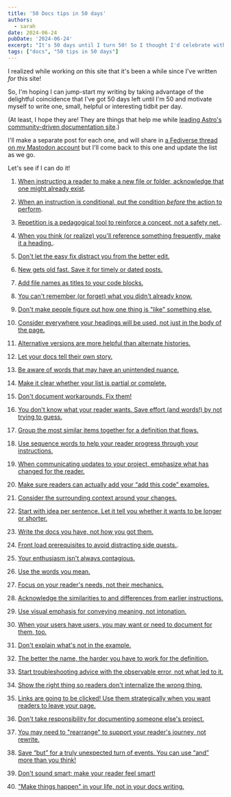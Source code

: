 ```yaml
---
title: '50 Docs tips in 50 days'
authors:
  - sarah
date: 2024-06-24
pubDate: '2024-06-24'
excerpt: "It's 50 days until I turn 50! So I thought I'd celebrate with a different docs tip every day."
tags: ["docs", "50 tips in 50 days"]
---
```

I realized while working *on* this site that it's been a while since I've written *for* this site!

So, I'm hoping I can jump-start my writing by taking advantage of the delightful coincidence that I've got 50 days left until I'm 50 and motivate myself to write one, small, helpful or interesting tidbit per day. 

(At least, I hope they are! They are things that help me while [leading Astro's community-driven documentation site](/blog/community-driven-astro-docs/).)

I'll make a separate post for each one, and will share in [a Fediverse thread on my Mastodon account](https://mastodon.social/@sarah11918/112671713862058779) but I'll come back to this one and update the list as we go.

Let's see if I can do it!

1. [When instructing a reader to make a new file or folder, acknowledge that one might already exist](/blog/50-1-if-one-does-not-already-exist).

2. [When an instruction is conditional, put the condition *before* the action to perform](/blog/50-2-put-the-condition-first).

3. [Repetition is a pedagogical tool to reinforce a concept, not a safety net.](/blog/50-3-repetition-pedagogical-tool).

4. [When you think (or realize) you'll reference something frequently, make it a heading.](/blog/50-4-make-it-a-heading).

5. [Don't let the easy fix distract you from the better edit.](/blog/50-5-easy-fix-better-edit) 

6. [New gets old fast. Save it for timely or dated posts.](/blog/50-6-new-gets-old)

7. [Add file names as titles to your code blocks.](/blog/50-7-title-code-blocks)

8. [You can't remember (or forget) what you didn't already know.](/blog/50-8-dont-forget)

9. [Don't make people figure out how one thing is "like" something else.](/blog/50-9-dislike-like)

10. [Consider everywhere your headings will be used, not just in the body of the page.](/blog/50-10-headings-work-alone)

11. [Alternative versions are more helpful than alternate histories.](/blog/50-11-what-could-have-been)

12. [Let your docs tell their own story.](/blog/50-12-cool-story-bro)

13. [Be aware of words that may have an unintended nuance.](/blog/50-13-inadvertently-inappropriate)

14. [Make it clear whether your list is partial or complete.](/blog/50-14-this-post-includes-advice)

15. [Don't document workarounds. Fix them!](/blog/50-15-dont-doc-when-you-can-fix)

16. [You don't know what your reader wants. Save effort (and words!) by not trying to guess.](/blog/50-16-if-you-want-to)

17. [Group the most similar items together for a definition that flows.](/blog/50-17-go-with-the-flow)

18. [Use sequence words to help your reader progress through your instructions.](/blog/50-18-twist-then-pull)

19. [When communicating updates to your project, emphasize what has changed for the reader.](/blog/50-19-be-the-change)

20. [Make sure readers can actually add your “add this code” examples.](/blog/50-20-add-this-code)

21. [Consider the surrounding context around your changes.](/blog/50-21-prepare-to-be-assimilated)

22. [Start with idea per sentence. Let it tell you whether it wants to be longer or shorter.](/blog/50-22-and-then)

23. [Write the docs you have, not how you got them.](/blog/50-23-is-not-was)

24. [Front load prerequisites to avoid distracting side quests.](/blog/50-24-mise-en-place).

25. [Your enthusiasm isn't always contagious.](/blog/50-25-just-follow-this-tip)

26. [Use the words you mean.](/blog/50-26-use-this)

27. [Focus on your reader's needs, not their mechanics.](/blog/50-27-writing-that-clicks)

28. [Acknowledge the similarities to and differences from earlier instructions.](/blog/50-28-this-time)

29. [Use visual emphasis for conveying meaning, not intonation.](/blog/50-29-seen-and-not-heard)

30. [When your users have users, you may want or need to document for them, too.](/blog/50-30-link-in-your-chain)

31. [Don't explain what's not in the example.](/blog/50-31-as-not-shown-here)

32. [The better the name, the harder you have to work for the definition.](/blog/50-32-defining-the-obvious)

33. [Start troubleshooting advice with the observable error, not what led to it.](/blog/50-33-whats-your-problem)

34. [Show the right thing so readers don't internalize the wrong thing.](/blog/50-34-show-what-to-do)

35. [Links are going to be clicked! Use them strategically when you want readers to leave your page.](/blog/50-35-link-in-bio)

36. [Don't take responsibility for documenting someone else's project.](/blog/50-36-not-my-problem)

37. [You may need to "rearrange" to support your reader's journey, not rewrite.](/blog/50-37-right-words-wrong-place)

38. [Save “but” for a truly unexpected turn of events. You can use “and” more than you think!](/blog/50-38-this-and-that)

39. [Don't sound smart; make your reader feel smart!](/blog/50-39-smarty-pants)

40. ["Make things happen" in your life, not in your docs writing.](/blog/50-40-make-my-day)